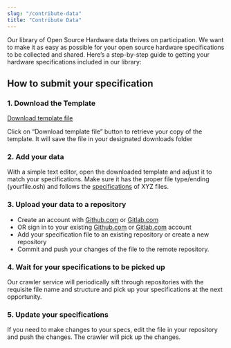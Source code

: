 ```yaml
---
slug: "/contribute-data"
title: "Contribute Data"
---
```


Our library of Open Source Hardware data thrives on participation. We want to make it as easy as possible for your open source hardware specifications to be collected and shared.
Here’s a step-by-step guide to getting your hardware specifications included in our library:

## How to submit your specification

### **1. Download the Template**

[Download template file](somelink)

Click on “Download template file” button to retrieve your copy of the template. It will save the file in your designated downloads folder

### **2. Add your data**

With a simple text editor, open the downloaded template and adjust it to match your specifications. Make sure it has the proper file type/ending (yourfile.osh) and follows the [specifications](somelink) of XYZ files.

### **3. Upload your data to a repository**

- Create an account with [Github.com](https://www.github.com) or [Gitlab.com](https://www.gitlab.com)
- OR sign in to your existing [Github.com](https://www.github.com) or [Gitlab.com](https://www.gitlab.com) account
- Add your specification file to an existing repository or create a new repository
- Commit and push your changes of the file to the remote repository.

### **4. Wait for your specifications to be picked up**

Our crawler service will periodically sift through repositories with the requisite file name and structure and pick up your specifications at the next opportunity.

### **5. Update your specifications**

If you need to make changes to your specs, edit the file in your repository and push the changes. The crawler will pick up the changes. 
